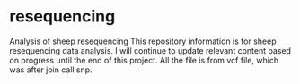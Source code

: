 # resequencing
Analysis of sheep resequencing
This repository information is for sheep resequencing data analysis. I will continue to update relevant content based on progress until the end of this project.
  All the file is from vcf file, which was after join call snp. 
